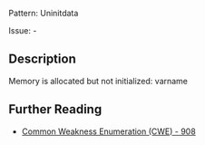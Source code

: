 Pattern: Uninitdata

Issue: -

## Description

Memory is allocated but not initialized: varname

## Further Reading

* [Common Weakness Enumeration (CWE) - 908](https://cwe.mitre.org/data/definitions/908.html)